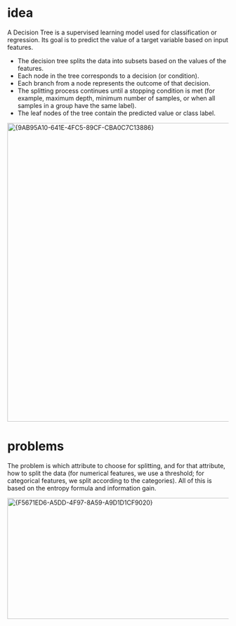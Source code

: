 # idea
A Decision Tree is a supervised learning model used for classification or regression. Its goal is to predict the value of a target variable based on input features.
- The decision tree splits the data into subsets based on the values of the features.
- Each node in the tree corresponds to a decision (or condition).
- Each branch from a node represents the outcome of that decision.
- The splitting process continues until a stopping condition is met (for example, maximum depth, minimum number of samples, or when all samples in a group have the same label).
- The leaf nodes of the tree contain the predicted value or class label.
  
<img width="623" height="681" alt="{9AB95A10-641E-4FC5-89CF-CBA0C7C13886}" src="https://github.com/user-attachments/assets/05c45237-0730-4de0-a964-057050b73470" />

# problems
The problem is which attribute to choose for splitting, and for that attribute, how to split the data (for numerical features, we use a threshold; for categorical features, we split according to the categories). All of this is based on the entropy formula and information gain.

<img width="1230" height="276" alt="{F5671ED6-A5DD-4F97-8A59-A9D1D1CF9020}" src="https://github.com/user-attachments/assets/5904be97-dbe0-44f1-ad38-f66be9cf15eb" />


